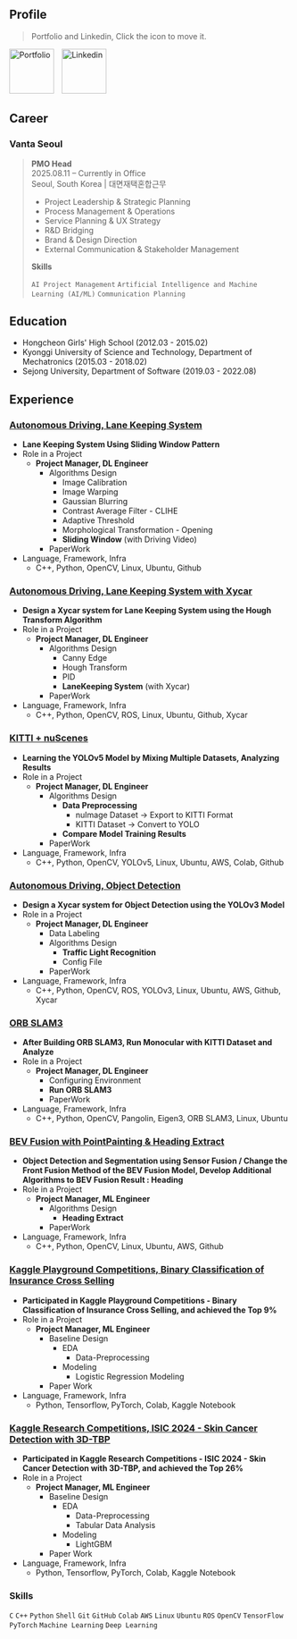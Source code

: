 ## Profile
> Portfolio and Linkedin, Click the icon to move it.

<a href="https://www.notion.so/i-am-jen/J-s-Portfolio-0e818bc5e9904f428b1d222e8dbee99a" style="margin-right: 10px;">
  <img src="https://github.com/user-attachments/assets/baaa10f4-56b7-4b1d-8740-ec61aa433e13" width="80" height="80" alt="Portfolio"></a>
<a href="https://www.linkedin.com/in/0x4a/">
    <img src="https://github.com/user-attachments/assets/331dacae-19b9-4514-86bd-411a5b235d58" width="80" height="80" alt="Linkedin"></a>


## Career

### Vanta Seoul
>
> <strong>PMO Head</strong><br>
> 2025.08.11 – Currently in Office<br>
> Seoul, South Korea | 대면재택혼합근무
> 
> - Project Leadership & Strategic Planning
> - Process Management & Operations
> - Service Planning & UX Strategy
> - R&D Bridging
> - Brand & Design Direction
> - External Communication & Stakeholder Management
> 
> **Skills**
> 
> `AI Project Management` `Artificial Intelligence and Machine Learning (AI/ML)` `Communication Planning`


## Education

- Hongcheon Girls' High School (2012.03 - 2015.02) <br>
- Kyonggi University of Science and Technology, Department of Mechatronics (2015.03 - 2018.02) <br>
- Sejong University, Department of Software (2019.03 - 2022.08)


## Experience

### [Autonomous Driving, Lane Keeping System](https://www.notion.so/Lane-Keeping-System-Online-85248b2069b049159c92788a1746529c?pvs=21)

- **Lane Keeping System Using Sliding Window Pattern**
- Role in a Project
  - **Project Manager, DL Engineer**
    - Algorithms Design
      - Image Calibration
      - Image Warping
      - Gaussian Blurring
      - Contrast Average Filter - CLIHE
      - Adaptive Threshold
      - Morphological Transformation - Opening
      - **Sliding Window** (with Driving Video)
    - PaperWork
- Language, Framework, Infra
    - C++, Python, OpenCV, Linux, Ubuntu, Github

### [Autonomous Driving, Lane Keeping System with Xycar](https://www.notion.so/Lane-Keeping-System-Offline-Xycar-b395e5a9a12b4458b6e1705aa91a4116?pvs=21)

- **Design a Xycar system for Lane Keeping System using the Hough Transform Algorithm**
- Role in a Project
  - **Project Manager, DL Engineer**
    - Algorithms Design
      - Canny Edge
      - Hough Transform
      - PID
      - **LaneKeeping System** (with Xycar)
    - PaperWork
- Language, Framework, Infra
    - C++, Python, OpenCV, ROS, Linux, Ubuntu, Github, Xycar

### [KITTI + nuScenes](https://www.notion.so/KITTI-nuScenes-e3b5c4c9ea6f4fc294e3d41a2f75380d?pvs=21)

- **Learning the YOLOv5 Model by Mixing Multiple Datasets, Analyzing Results**
- Role in a Project
  - **Project Manager, DL Engineer**
    - Algorithms Design
      - **Data Preprocessing**
        - nuImage Dataset → Export to KITTI Format
        - KITTI Dataset → Convert to YOLO
      - **Compare Model Training Results**
    - PaperWork
- Language, Framework, Infra
    - C++, Python, OpenCV, YOLOv5, Linux, Ubuntu, AWS, Colab, Github

### [Autonomous Driving, Object Detection](https://www.notion.so/Object-Detection-Driving-8e6952e4ae7f4e89ba63f8db68139014?pvs=21)

- **Design a Xycar system for Object Detection using the YOLOv3 Model**
- Role in a Project
  - **Project Manager, DL Engineer**
    - Data Labeling
    - Algorithms Design
      - **Traffic Light Recognition**
      - Config File
    - PaperWork
- Language, Framework, Infra
    - C++, Python, OpenCV, ROS, YOLOv3, Linux, Ubuntu, AWS, Github, Xycar

### [ORB SLAM3](https://www.notion.so/ORB-SLAM3-d2d8d426aae84e448c410cfdbd4ed169?pvs=21)

- **After Building ORB SLAM3, Run Monocular with KITTI Dataset and Analyze**
- Role in a Project
  - **Project Manager, DL Engineer**
    - Configuring Environment
    - **Run ORB SLAM3**
    - PaperWork
- Language, Framework, Infra
    - C++, Python, OpenCV, Pangolin, Eigen3, ORB SLAM3, Linux, Ubuntu

### [BEV Fusion with PointPainting & Heading Extract](https://www.notion.so/BEV-Fusion-with-PointPainting-Heading-Extract-b3b0f04b4cc04e64956f6af3e98fd003?pvs=21)

- **Object Detection and Segmentation using Sensor Fusion / Change the Front Fusion Method of the BEV Fusion Model, Develop Additional Algorithms to BEV Fusion Result : Heading**
- Role in a Project
  - **Project Manager, ML Engineer**
    - Algorithms Design
      - **Heading Extract**
    - PaperWork
- Language, Framework, Infra
    - C++, Python, OpenCV, Linux, Ubuntu, AWS, Github
 
### [Kaggle Playground Competitions, Binary Classification of Insurance Cross Selling](https://www.notion.so/Binary-Classification-of-Insurance-Cross-Selling-caf0beabac5b4ed08826c5570dc92f66?pvs=21)

- **Participated in Kaggle Playground Competitions - Binary Classification of Insurance Cross Selling, and achieved the Top 9%**
- Role in a Project
  - **Project Manager, ML Engineer**
    - Baseline Design
      - EDA
        - Data-Preprocessing
      - Modeling
        - Logistic Regression Modeling
    - Paper Work
- Language, Framework, Infra
    - Python, Tensorflow, PyTorch, Colab, Kaggle Notebook
 
### [Kaggle Research Competitions, ISIC 2024 - Skin Cancer Detection with 3D-TBP](https://www.notion.so/i-am-jen/ISIC-2024-Skin-Cancer-Detection-with-3D-TBP-6408d173b42e4c6a8395b99ffd44ff0e)

- **Participated in Kaggle Research Competitions - ISIC 2024 - Skin Cancer Detection with 3D-TBP, and achieved the Top 26%**
- Role in a Project
  - **Project Manager, ML Engineer**
    - Baseline Design
      - EDA
        - Data-Preprocessing
        - Tabular Data Analysis
      - Modeling
        - LightGBM
    - Paper Work
- Language, Framework, Infra
    - Python, Tensorflow, PyTorch, Colab, Kaggle Notebook

### Skills

`C` `C++` `Python` `Shell` 
`Git` `GitHub` `Colab` `AWS` 
`Linux` `Ubuntu` `ROS` 
`OpenCV` 
`TensorFlow` `PyTorch` `Machine Learning` `Deep Learning`

